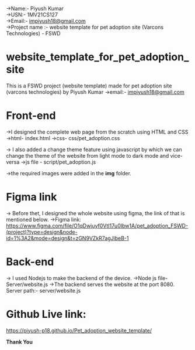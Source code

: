 ->Name:- Piyush Kumar <br/>
->USN:- 1MV21CS127 <br/>
->Email:- impiyush18@gmail.com   
->Project name :- website template for pet adoption site (Varcons Technologies) - FSWD

# website_template_for_pet_adoption_site
This is a FSWD project (website template) made for pet adoption site (varcons technologies) by Piyush Kumar
->email:- impiyush18@gmail.com

# Front-end
->I designed the complete web page from the scratch using HTML and CSS 
->html- index.html 
->css- css/pet_adoption.css

-> I also added a change theme feature using javascript by which we can change the theme of the website from light mode to dark mode and vice-versa 
->js file - script/pet_adoption.js

->the required images were added in the **img** folder.

# Figma link
-> Before thet, I designed the whole website using figma, the link of that is mentioned below. 
->Figma link: https://www.figma.com/file/O1qDwjuyf0VtI17u0Ibw1A/pet_adoption_FSWD-(project)?type=design&node-id=1%3A2&mode=design&t=zGN9VZkR7agJibeB-1

# Back-end
-> I used Nodejs to make the backend of the device.
->Node js file- Server/website.js
->The backend serves the website at the port 8080. 
Server path:- server/website.js

# Github Live link:
https://piyush-p18.github.io/Pet_adoption_website_template/

**Thank You**
